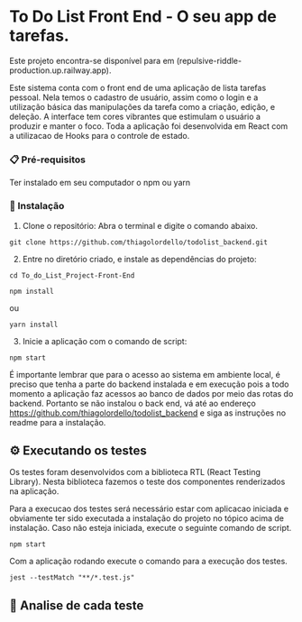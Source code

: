 # To Do List Front End - O seu app de tarefas.

Este projeto encontra-se disponível para em (repulsive-riddle-production.up.railway.app).

Este sistema conta com o front end de uma aplicação de lista tarefas pessoal. Nela temos o cadastro de usuário, assim como o login e a utilização básica 
das manipulações da tarefa como a criação, edição, e deleção. A interface tem cores vibrantes que estimulam o usuário a produzir e manter o foco. Toda a aplicação foi desenvolvida em React com a utilizacao de Hooks para o controle de estado.


### 📋 Pré-requisitos

Ter instalado em seu computador o npm ou yarn

### 🔧 Instalação


1. Clone o repositório: Abra o terminal e digite o comando abaixo. 
```
git clone https://github.com/thiagolordello/todolist_backend.git
```

2. Entre no diretório criado, e instale as dependências do projeto:
```
cd To_do_List_Project-Front-End

```
```
npm install
```
ou

```
yarn install
```

3. Inicie a aplicação com o comando de script:
```
npm start
```

É importante lembrar que para o acesso ao sistema em ambiente local, é preciso que tenha a parte do backend instalada e em execução pois a todo momento a aplicação faz acessos ao banco de dados por meio das rotas do backend. Portanto se não instalou o back end, vá até ao endereço https://github.com/thiagolordello/todolist_backend e siga as instruções no readme para a instalação.



## ⚙️ Executando os testes

Os testes foram desenvolvidos com a biblioteca RTL (React Testing Library). Nesta biblioteca fazemos o teste dos componentes renderizados na aplicação. 

Para a execucao dos testes será necessário estar com aplicacao iniciada e obviamente ter sido executada a instalação do projeto no tópico acima de instalação. Caso não esteja iniciada, execute o seguinte comando de script.
```
npm start
```
Com a aplicação rodando execute o comando para a execução dos testes.
```
jest --testMatch "**/*.test.js"
```

## 🔩 Analise de cada teste




